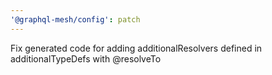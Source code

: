 ```yaml
---
'@graphql-mesh/config': patch
---
```


Fix generated code for adding additionalResolvers defined in additionalTypeDefs with @resolveTo
